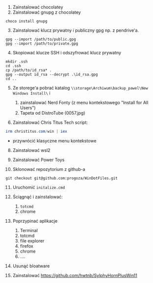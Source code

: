 1. Zainstalować chocolatey
2. Zainstalować gnupg z chocolatey

```
choco install gnupg
```

3. Zainstalować klucz prywatny i publiczny gpg np. z pendrive'a.

```
gpg --import /path/to/public.gpg
gpg --import /path/to/private.gpg
```

4. Skopiować klucze SSH i odszyfrować klucz prywatny

```
mkdir .ssh
cd .ssh
cp /path/to/id_rsa* .
gpg --output id_rsa --decrypt .\id_rsa.gpg
cd ..
```

5. Ze storege'a pobrać katalog `\\storage\Archiwum\backup_pawel\New Windows Install\` i 
	1. zainstalować Nerd Fonty (z menu kontekstowego "Install for All Users")
	2. Tapeta od DistroTube (0057.jpg)

6. Zainstalować Chris Titus Tech script:
```powershell
irm christitus.com/win | iex
```
- przywrócić klasyczne menu kontekstowe

8. Zainstalować wsl2

9. Zainstalować Power Toys

10. Sklonować repozytorium z github-a

```
git checkout git@github.com:progoza/WinDotFiles.git
```

11. Uruchomić `initalize.cmd` 

12. Ściągnąć i zainstalować:
	1. `totcmd`
	2. chrome

13. Poprzypinać aplikacje
	1. Terminal
	2. totcmd
	3. file explorer
	4. firefox
	5. chrome
	6. ....

14. Usunąć bloatware
15. Zainstalować https://github.com/hwtnb/SylphyHornPlusWin11

